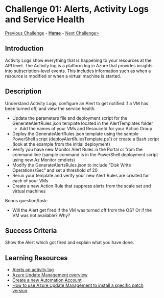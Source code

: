 # Challenge 01: Alerts, Activity Logs and Service Health

[Previous Challenge](./Challenge-00.md) - **[Home](../README.md)** - [Next Challenge>](./Challenge-02.md)

## Introduction

Activity Logs show everything that is happening to your resources at the API level. The Activity log is a platform log in Azure that provides insights into subscription-level events. This includes information such as when a resource is modified or when a virtual machine is started.

## Description

Understand Activity Logs, configure an Alert to get notified if a VM has been turned off, and view the service health.

- Update the parameters file and deployment script for the GenerateAlertRules.json template located in the AlertTemplates folder
    - Add the names of your VMs and ResouceId for your Action Group
- Deploy the GenerateAlertRules.json template using the sample PowerShell script (deployAlertRulesTemplate.ps1) or create a Bash script (look at the example from the initial deployment)
- Verify you have new Monitor Alert Rules in the Portal or from the command line (sample command is in the PowerShell deployment script using new Az Monitor cmdlets)
- Modify the GenerateAlertsRules.json to include “Disk Write Operations/Sec” and set a threshold of 20
- Rerun your template and verify your new Alert Rules are created for each of your VMs
- Create a new Action Rule that suppress alerts from the scale set and virtual machines

Bonus question/task:
- Will the Alert get fired if the VM was turned off from the OS? Or if the VM was not available? Why?

## Success Criteria
Show the Alert which got fired and explain what you have done.

## Learning Resources

- [Alerts on activity log](https://docs.microsoft.com/en-us/azure/azure-monitor/alerts/activity-log-alerts)
- [Azure Update Management overview](https://docs.microsoft.com/en-us/azure/automation/update-management/overview)
- [Create a new Automation Account](https://docs.microsoft.com/en-us/azure/automation/automation-quickstart-create-account)
- [How to use Azure Update Management to install a specific patch version](https://www.linkedin.com/pulse/how-use-azure-update-management-install-specific-patch-mohamed-ghaleb/)

